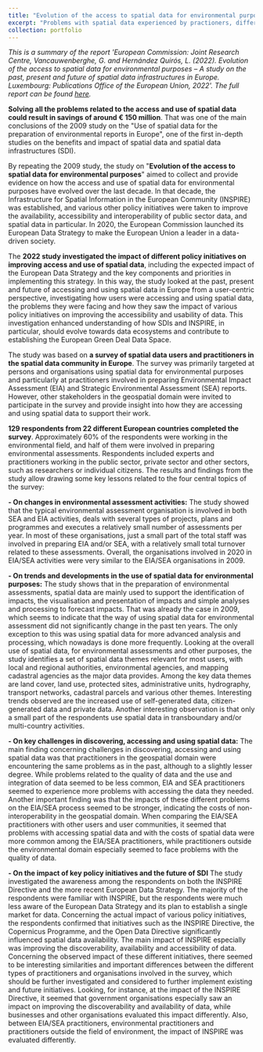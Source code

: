 ```yaml
---
title: "Evolution of the access to spatial data for environmental purposes (2022)"
excerpt: "Problems with spatial data experienced by practioners, differences between 2009 & 2020<br/><img src='/images/eia2.png'>"
collection: portfolio
---
```

_This is a summary of the report 'European Commission: Joint Research Centre, Vancauwenberghe, G. and Hernández Quirós, L. (2022). Evolution of the access to spatial data for environmental purposes – A study on the past, present and future of spatial data infrastructures in Europe. Luxembourg: Publications Office of the European Union, 2022'. The full report can be found [here](https://data.europa.eu/doi/10.2760/723430)._


**Solving all the problems related to the access and use of spatial data could result in savings of around € 150 million**. That was one of the main conclusions of the 2009 study on the "Use of spatial data for the preparation of environmental reports in Europe", one of the first in-depth studies on the benefits and impact of spatial data and spatial data infrastructures (SDI).

By repeating the 2009 study, the study on "**Evolution of the access to spatial data for environmental purposes**"  aimed to collect and provide evidence on how the access and use of spatial data for environmental purposes have evolved over the last decade. In that decade, the Infrastructure for Spatial Information in the European Community (INSPIRE) was established, and various other policy initiatives were taken to improve the availability, accessibility and interoperability of public sector data, and spatial data in particular. In 2020, the European Commission launched its European Data Strategy to make the European Union a leader in a data-driven society.

The **2022 study investigated the impact of different policy initiatives on improving access and use of spatial data**, including the expected impact of the European Data Strategy and the key components and priorities in implementing this strategy. In this way, the study looked at the past, present and future of accessing and using spatial data in Europe from a user-centric perspective, investigating how users were accessing and using spatial data, the problems they were facing and how they saw the impact of various policy initiatives on improving the accessibility and usability of data. This investigation enhanced understanding of how SDIs and INSPIRE, in particular, should evolve towards data ecosystems and contribute to establishing the European Green Deal Data Space.

The study was based on **a survey of spatial data users and practitioners in the spatial data community in Europe**. The survey was primarily targeted at persons and organisations using spatial data for environmental purposes and particularly at practitioners involved in preparing Environmental Impact Assessment (EIA) and Strategic Environmental Assessment (SEA) reports. However, other stakeholders in the geospatial domain were invited to participate in the survey and provide insight into how they are accessing and using spatial data to support their work.

**129 respondents from 22 different European countries completed the survey**. Approximately 60% of the respondents were working in the environmental field, and half of them were involved in preparing environmental assessments. Respondents included experts and practitioners working in the public sector, private sector and other sectors, such as researchers or individual citizens. The results and findings from the study allow drawing some key lessons related to the four central topics of the survey:

**- On changes in environmental assessment activities:** The study showed that the typical environmental assessment organisation is involved in both SEA and EIA activities, deals with several types of projects, plans and programmes and executes a relatively small number of assessments per year. In most of these organisations, just a small part of the total staff was involved in preparing EIA and/or SEA, with a relatively small total turnover related to these assessments. Overall, the organisations involved in 2020 in EIA/SEA activities were very similar to the EIA/SEA organisations in 2009.

**- On trends and developments in the use of spatial data for environmental purposes:** The study shows that in the preparation of environmental assessments, spatial data are mainly used to support the identification of impacts, the visualisation and presentation of impacts and simple analyses and processing to forecast impacts. That was already the case in 2009, which seems to indicate that the way of using spatial data for environmental assessment did not significantly change in the past ten years. The only exception to this was using spatial data for more advanced analysis and processing, which nowadays is done more frequently. Looking at the overall use of spatial data, for environmental assessments and other purposes, the study identifies a set of spatial data themes relevant for most users, with local and regional authorities, environmental agencies, and mapping cadastral agencies as the major data provides. Among the key data themes are land cover, land use, protected sites, administrative units, hydrography, transport networks, cadastral parcels and various other themes. Interesting trends observed are the increased use of self-generated data, citizen-generated data and private data. Another interesting observation is that only a small part of the respondents use spatial data in transboundary and/or multi-country activities.

**- On key challenges in discovering, accessing and using spatial data:** The main finding concerning challenges in discovering, accessing and using spatial data was that practitioners in the geospatial domain were encountering the same problems as in the past, although to a slightly lesser degree. While problems related to the quality of data and the use and integration of data seemed to be less common, EIA and SEA practitioners seemed to experience more problems with accessing the data they needed. Another important finding was that the impacts of these different problems on the EIA/SEA process seemed to be stronger, indicating the costs of non-interoperability in the geospatial domain. When comparing the EIA/SEA practitioners with other users and user communities, it seemed that problems with accessing spatial data and with the costs of spatial data were more common among the EIA/SEA practitioners, while practitioners outside the environmental domain especially seemed to face problems with the quality of data.

**- On the impact of key policy initiatives and the future of SDI** The study investigated the awareness among the respondents on both the INSPIRE Directive and the more recent European Data Strategy. The majority of the respondents were familiar with INSPIRE, but the respondents were much less aware of the European Data Strategy and its plan to establish a single market for data. Concerning the actual impact of various policy initiatives, the respondents confirmed that initiatives such as the INSPIRE Directive, the Copernicus Programme, and the Open Data Directive significantly influenced spatial data availability. The main impact of INSPIRE especially was improving the discoverability, availability and accessibility of data. Concerning the observed impact of these different initiatives, there seemed to be interesting similarities and important differences between the different types of practitioners and organisations involved in the survey, which should be further investigated and considered to further implement existing and future initiatives. Looking, for instance, at the impact of the INSPIRE Directive, it seemed that government organisations especially saw an impact on improving the discoverability and availability of data, while businesses and other organisations evaluated this impact differently. Also, between EIA/SEA practitioners, environmental practitioners and practitioners outside the field of environment, the impact of INSPIRE was evaluated differently.
